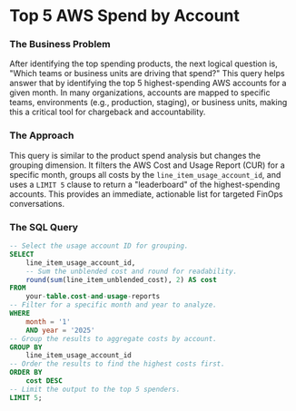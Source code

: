 # Top 5 AWS Spend by Account


### **The Business Problem**

After identifying the top spending products, the next logical question is, "Which teams or business units are driving that spend?" This query helps answer that by identifying the top 5 highest-spending AWS accounts for a given month. In many organizations, accounts are mapped to specific teams, environments (e.g., production, staging), or business units, making this a critical tool for chargeback and accountability.

### **The Approach**

This query is similar to the product spend analysis but changes the grouping dimension. It filters the AWS Cost and Usage Report (CUR) for a specific month, groups all costs by the `line_item_usage_account_id`, and uses a `LIMIT 5` clause to return a "leaderboard" of the highest-spending accounts. This provides an immediate, actionable list for targeted FinOps conversations.

### **The SQL Query**

```sql
-- Select the usage account ID for grouping.
SELECT
    line_item_usage_account_id,
    -- Sum the unblended cost and round for readability.
    round(sum(line_item_unblended_cost), 2) AS cost
FROM
    your-table.cost-and-usage-reports
-- Filter for a specific month and year to analyze.
WHERE
    month = '1'
    AND year = '2025'
-- Group the results to aggregate costs by account.
GROUP BY
    line_item_usage_account_id
-- Order the results to find the highest costs first.
ORDER BY
    cost DESC
-- Limit the output to the top 5 spenders.
LIMIT 5;